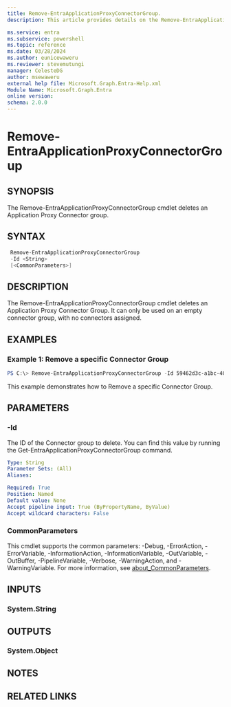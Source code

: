 ```yaml
---
title: Remove-EntraApplicationProxyConnectorGroup.
description: This article provides details on the Remove-EntraApplicationProxyConnectorGroup Command.

ms.service: entra
ms.subservice: powershell
ms.topic: reference
ms.date: 03/28/2024
ms.author: eunicewaweru
ms.reviewer: stevemutungi
manager: CelesteDG
author: msewaweru
external help file: Microsoft.Graph.Entra-Help.xml
Module Name: Microsoft.Graph.Entra
online version:
schema: 2.0.0
---
```


# Remove-EntraApplicationProxyConnectorGroup

## SYNOPSIS
The Remove-EntraApplicationProxyConnectorGroup cmdlet deletes an Application Proxy Connector group.

## SYNTAX

```powershell
 Remove-EntraApplicationProxyConnectorGroup 
 -Id <String> 
 [<CommonParameters>]
```

## DESCRIPTION
The Remove-EntraApplicationProxyConnectorGroup cmdlet deletes an Application Proxy Connector Group.
It can only be used on an empty connector group, with no connectors assigned.

## EXAMPLES

### Example 1: Remove a specific Connector Group
```powershell
PS C:\> Remove-EntraApplicationProxyConnectorGroup -Id 59462d3c-a1bc-40a0-9bed-be799357ebce
```

This example demonstrates how to Remove a specific Connector Group.

## PARAMETERS

### -Id
The ID of the Connector group to delete.
You can find this value by running the Get-EntraApplicationProxyConnectorGroup command.

```yaml
Type: String
Parameter Sets: (All)
Aliases:

Required: True
Position: Named
Default value: None
Accept pipeline input: True (ByPropertyName, ByValue)
Accept wildcard characters: False
```

### CommonParameters
This cmdlet supports the common parameters: -Debug, -ErrorAction, -ErrorVariable, -InformationAction, -InformationVariable, -OutVariable, -OutBuffer, -PipelineVariable, -Verbose, -WarningAction, and -WarningVariable. For more information, see [about_CommonParameters](https://go.microsoft.com/fwlink/?LinkID=113216).

## INPUTS

### System.String
## OUTPUTS

### System.Object
## NOTES

## RELATED LINKS
